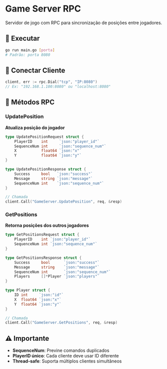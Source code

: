 # Game Server RPC

Servidor de jogo com RPC para sincronização de posições entre jogadores.

## 🚀 Executar
```bash
go run main.go [porta]
# Padrão: porta 8080
```

## 📡 Conectar Cliente
```go
client, err := rpc.Dial("tcp", "IP:8080")
// Ex: "192.168.1.100:8080" ou "localhost:8080"
```

## 🔧 Métodos RPC

### UpdatePosition
**Atualiza posição do jogador**
```go
type UpdatePositionRequest struct {
    PlayerID    int     `json:"player_id"`
    SequenceNum int     `json:"sequence_num"`
    X           float64 `json:"x"`
    Y           float64 `json:"y"`
}

type UpdatePositionResponse struct {
    Success     bool   `json:"success"`
    Message     string `json:"message"`
    SequenceNum int    `json:"sequence_num"`
}

// Chamada
client.Call("GameServer.UpdatePosition", req, &resp)
```

### GetPositions
**Retorna posições dos outros jogadores**
```go
type GetPositionsRequest struct {
    PlayerID    int `json:"player_id"`
    SequenceNum int `json:"sequence_num"`
}

type GetPositionsResponse struct {
    Success     bool      `json:"success"`
    Message     string    `json:"message"`
    SequenceNum int       `json:"sequence_num"`
    Players     []*Player `json:"players"`
}

type Player struct {
    ID int     `json:"id"`
    X  float64 `json:"x"`
    Y  float64 `json:"y"`
}

// Chamada
client.Call("GameServer.GetPositions", req, &resp)
```

## ⚠️ Importante
- **SequenceNum**: Previne comandos duplicados
- **PlayerID único**: Cada cliente deve usar ID diferente
- **Thread-safe**: Suporta múltiplos clientes simultâneos